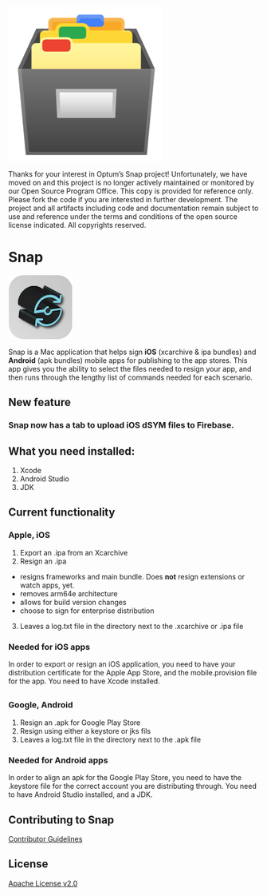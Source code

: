 ![FileImage](./Files.png)

Thanks for your interest in Optum’s Snap project!  Unfortunately, we have moved on and this project is no longer actively maintained or monitored by our Open Source Program Office.  This copy is provided for reference only.  Please fork the code if you are interested in further development.  The project and all artifacts including code and documentation remain subject to use and reference under the terms and conditions of the open source license indicated.  All copyrights reserved.

# Snap 
![Snap Icon](https://github.com/Optum/Snap/blob/master/icons/SNAPIcon.png)

Snap is a Mac application that helps sign **iOS** (xcarchive & ipa bundles) and **Android** (apk bundles) mobile apps for publishing to the app stores.  This app gives you the ability to select the files needed to resign your app, and then runs through the lengthy list of commands needed for each scenario.

## New feature
### Snap now has a tab to upload iOS dSYM files to Firebase.

## What you need installed:
1. Xcode
2. Android Studio
3. JDK

## Current functionality
### Apple, iOS
1. Export an .ipa from an Xcarchive
2. Resign an .ipa
- resigns frameworks and main bundle.  Does **not** resign extensions or watch apps, yet.
- removes arm64e architecture
- allows for build version changes
- choose to sign for enterprise distribution
3. Leaves a log.txt file in the directory next to the .xcarchive or .ipa file

### Needed for iOS apps
In order to export or resign an iOS application, you need to have your distribution certificate for the Apple App Store, and the mobile.provision file for the app. You need to have Xcode installed.

##
### Google, Android
1. Resign an .apk for Google Play Store
2. Resign using either a keystore or jks fils
3. Leaves a log.txt file in the directory next to the .apk file

### Needed for Android apps 
In order to align an apk for the Google Play Store, you need to have the .keystore file for the correct account you are distributing through.  You need to have Android Studio installed, and a JDK.

## Contributing to Snap

[Contributor Guidelines](./CONTRIBUTING.md)


## License

[Apache License v2.0](./LICENSE)
